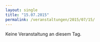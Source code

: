 ```yaml
---
layout: single
title: "15.07.2015"
permalink: /veranstaltungen/2015/07/15/
---
```


Keine Veranstaltung an diesem Tag.
